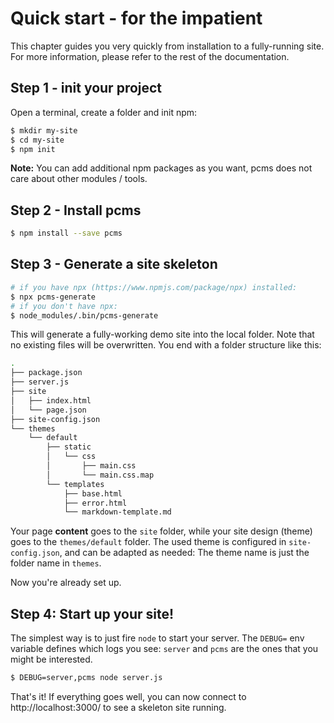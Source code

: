 # Quick start - for the impatient

This chapter guides you very quickly from installation to a fully-running site. For more information, please refer to the rest of the documentation.

## Step 1 - init your project

Open a terminal, create a folder and init npm:

```sh
$ mkdir my-site
$ cd my-site
$ npm init
```

**Note:** You can add additional npm packages as you want, pcms does not care about other modules / tools.

## Step 2 - Install pcms

```sh
$ npm install --save pcms
```

## Step 3 - Generate a site skeleton

```sh
# if you have npx (https://www.npmjs.com/package/npx) installed:
$ npx pcms-generate
# if you don't have npx:
$ node_modules/.bin/pcms-generate
```

This will generate a fully-working demo site into the local folder. Note that no existing files will be overwritten. You end with a folder structure like this:

```sh
.
├── package.json
├── server.js
├── site
│   ├── index.html
│   └── page.json
├── site-config.json
└── themes
    └── default
        ├── static
        │   └── css
        │       ├── main.css
        │       └── main.css.map
        └── templates
            ├── base.html
            ├── error.html
            └── markdown-template.md
```

Your page __content__ goes to the `site` folder, while your site design (theme) goes to the `themes/default` folder. The used theme is configured in `site-config.json`, and can be adapted as needed:
The theme name is just the folder name in `themes`.

Now you're already set up.

## Step 4: Start up your site!

The simplest way is to just fire `node` to start your server. The `DEBUG=` env variable defines which logs you see: `server` and `pcms` are the ones that you might be interested.

```sh
$ DEBUG=server,pcms node server.js
```

That's it! If everything goes well, you can now connect to http://localhost:3000/ to see a skeleton site running.

